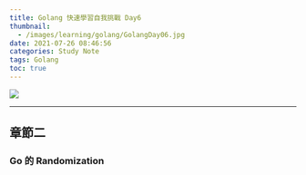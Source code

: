 ```yaml
---
title: Golang 快速學習自我挑戰 Day6
thumbnail:
  - /images/learning/golang/GolangDay06.jpg
date: 2021-07-26 08:46:56
categories: Study Note
tags: Golang
toc: true
---
```

<img src="/images/learning/golang/GolangDay06.jpg">

***
## 章節二
### Go 的 Randomization






